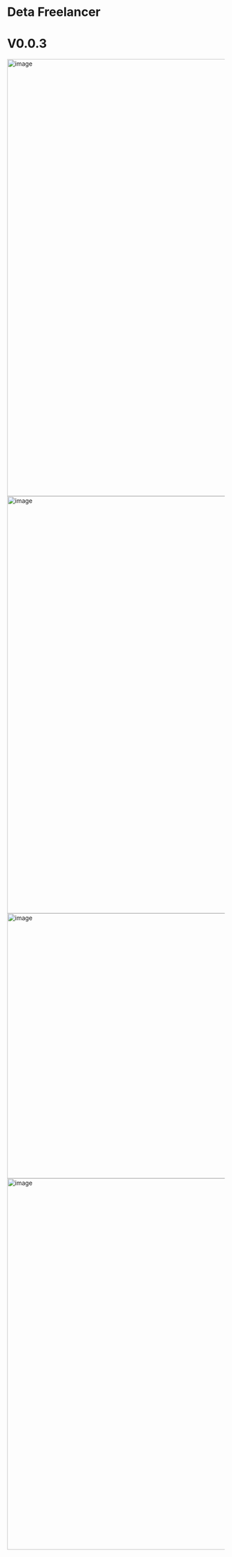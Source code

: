 # Deta Freelancer
# V0.0.3
<img width="1011" alt="image" src="https://github.com/HamzaYslmn/PyDetaBaseMaliyeUygulamasi/assets/78810304/e282b154-6085-4cf7-af1e-92a56e6044c4">
<img width="965" alt="image" src="https://github.com/HamzaYslmn/PyDetaBaseMaliyeUygulamasi/assets/78810304/4e0560cf-ff10-4582-b507-ba8d91496684">
<img width="613" alt="image" src="https://github.com/HamzaYslmn/PyDetaBaseMaliyeUygulamasi/assets/78810304/ca14af80-2380-4769-926c-319039da7bae">
<img width="859" alt="image" src="https://github.com/HamzaYslmn/DetaFreelancerpy/assets/78810304/a6794413-722c-4c47-a3d7-28fe364831f2">
